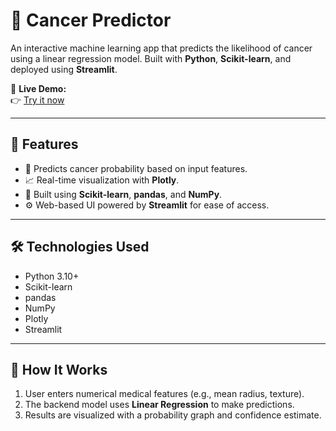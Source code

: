 # 🧠 Cancer Predictor

An interactive machine learning app that predicts the likelihood of cancer using a linear regression model. Built with **Python**, **Scikit-learn**, and deployed using **Streamlit**.

🔗 **Live Demo:**  
👉 [Try it now](https://cancer-predictor-qr4zehvadpw7ado4yaud8n.streamlit.app/)

---

## 📌 Features

- 🧠 Predicts cancer probability based on input features.
- 📈 Real-time visualization with **Plotly**.
- 🐍 Built using **Scikit-learn**, **pandas**, and **NumPy**.
- ⚙️ Web-based UI powered by **Streamlit** for ease of access.

---

## 🛠️ Technologies Used

- Python 3.10+
- Scikit-learn
- pandas
- NumPy
- Plotly
- Streamlit

---

## 🚀 How It Works

1. User enters numerical medical features (e.g., mean radius, texture).
2. The backend model uses **Linear Regression** to make predictions.
3. Results are visualized with a probability graph and confidence estimate.
